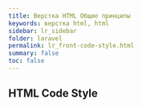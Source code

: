 ```yaml
---
title: Верстка HTML Общие принципы
keywords: верстка html, html
sidebar: lr_sidebar
folder: laravel
permalink: lr_front-code-style.html
summary: false
toc: false
---
```


## HTML Code Style
